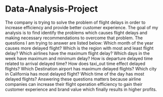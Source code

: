 # Data-Analysis-Project
The company is trying to solve the problem of flight delays in order to increase efficiency and provide better customer experience. The goal of my analysis is to find identify the problems which causes flight delays and making necessary recommendations to overcome that problem. The questions I am trying to answer are listed below:  Which month of the year causes more delayed flight?  Which is the region with most and least flight delay?  Which airlines have the maximum flight delay?  Which days in the week have maximum and minimum delay?  How is departure delayed time related to arrival delayed time?  How does taxi_out time effect delayed flights?  Which Destination airport has maximum delayed flights?  Which city in California has most delayed flight?  Which time of the day has most delayed flights?    Answering these questions matters because airline companies can increase their flight operation efficiency to gain their customer experience and brand value which finally results in higher profits.
